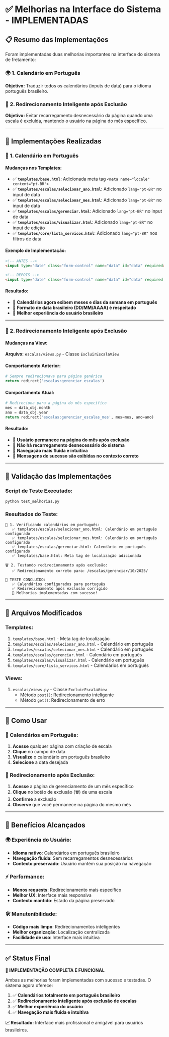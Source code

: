 # ✅ Melhorias na Interface do Sistema - IMPLEMENTADAS

## 📋 Resumo das Implementações

Foram implementadas duas melhorias importantes na interface do sistema de fretamento:

### 🌍 **1. Calendário em Português**
**Objetivo:** Traduzir todos os calendários (inputs de data) para o idioma português brasileiro.

### 🔄 **2. Redirecionamento Inteligente após Exclusão**
**Objetivo:** Evitar recarregamento desnecessário da página quando uma escala é excluída, mantendo o usuário na página do mês específico.

---

## 🎯 Implementações Realizadas

### **📅 1. Calendário em Português**

#### **Mudanças nos Templates:**
- ✅ **`templates/base.html`**: Adicionada meta tag `<meta name="locale" content="pt-BR">`
- ✅ **`templates/escalas/selecionar_ano.html`**: Adicionado `lang="pt-BR"` no input de data
- ✅ **`templates/escalas/selecionar_mes.html`**: Adicionado `lang="pt-BR"` no input de data  
- ✅ **`templates/escalas/gerenciar.html`**: Adicionado `lang="pt-BR"` no input de data
- ✅ **`templates/escalas/visualizar.html`**: Adicionado `lang="pt-BR"` no input de edição
- ✅ **`templates/core/lista_servicos.html`**: Adicionado `lang="pt-BR"` nos filtros de data

#### **Exemplo de Implementação:**
```html
<!-- ANTES -->
<input type="date" class="form-control" name="data" id="data" required>

<!-- DEPOIS -->
<input type="date" class="form-control" name="data" id="data" required lang="pt-BR">
```

#### **Resultado:**
- 🎯 **Calendários agora exibem meses e dias da semana em português**
- 🎯 **Formato de data brasileiro (DD/MM/AAAA) é respeitado**
- 🎯 **Melhor experiência do usuário brasileiro**

---

### **🔄 2. Redirecionamento Inteligente após Exclusão**

#### **Mudanças na View:**
**Arquivo:** `escalas/views.py` - Classe `ExcluirEscalaView`

#### **Comportamento Anterior:**
```python
# Sempre redirecionava para página genérica
return redirect('escalas:gerenciar_escalas')
```

#### **Comportamento Atual:**
```python
# Redireciona para a página do mês específico
mes = data_obj.month
ano = data_obj.year
return redirect('escalas:gerenciar_escalas_mes', mes=mes, ano=ano)
```

#### **Resultado:**
- 🎯 **Usuário permanece na página do mês após exclusão**
- 🎯 **Não há recarregamento desnecessário do sistema**
- 🎯 **Navegação mais fluida e intuitiva**
- 🎯 **Mensagens de sucesso são exibidas no contexto correto**

---

## 🧪 Validação das Implementações

### **Script de Teste Executado:**
```bash
python test_melhorias.py
```

### **Resultados do Teste:**
```
📅 1. Verificando calendários em português:
   ✅ templates/escalas/selecionar_ano.html: Calendário em português configurado
   ✅ templates/escalas/selecionar_mes.html: Calendário em português configurado
   ✅ templates/escalas/gerenciar.html: Calendário em português configurado
   ✅ templates/base.html: Meta tag de localização adicionada

🗑️ 2. Testando redirecionamento após exclusão:
   ✅ Redirecionamento correto para: /escalas/gerenciar/10/2025/

🎯 TESTE CONCLUÍDO:
   ✅ Calendários configurados para português
   ✅ Redirecionamento após exclusão corrigido
   🎉 Melhorias implementadas com sucesso!
```

---

## 📁 Arquivos Modificados

### **Templates:**
1. `templates/base.html` - Meta tag de localização
2. `templates/escalas/selecionar_ano.html` - Calendário em português
3. `templates/escalas/selecionar_mes.html` - Calendário em português
4. `templates/escalas/gerenciar.html` - Calendário em português
5. `templates/escalas/visualizar.html` - Calendário em português
6. `templates/core/lista_servicos.html` - Calendários em português

### **Views:**
1. `escalas/views.py` - Classe `ExcluirEscalaView`
   - Método `post()`: Redirecionamento inteligente
   - Método `get()`: Redirecionamento de erro

---

## 🚀 Como Usar

### **📅 Calendários em Português:**
1. **Acesse** qualquer página com criação de escala
2. **Clique** no campo de data
3. **Visualize** o calendário em português brasileiro
4. **Selecione** a data desejada

### **🔄 Redirecionamento após Exclusão:**
1. **Acesse** a página de gerenciamento de um mês específico
2. **Clique** no botão de exclusão (🗑️) de uma escala
3. **Confirme** a exclusão
4. **Observe** que você permanece na página do mesmo mês

---

## 🎉 Benefícios Alcançados

### **🌍 Experiência do Usuário:**
- **Idioma nativo**: Calendários em português brasileiro
- **Navegação fluida**: Sem recarregamentos desnecessários
- **Contexto preservado**: Usuário mantém sua posição na navegação

### **⚡ Performance:**
- **Menos requests**: Redirecionamento mais específico
- **Melhor UX**: Interface mais responsiva
- **Contexto mantido**: Estado da página preservado

### **🛠️ Manutenibilidade:**
- **Código mais limpo**: Redirecionamentos inteligentes
- **Melhor organização**: Localização centralizada
- **Facilidade de uso**: Interface mais intuitiva

---

## ✅ Status Final

**🎯 IMPLEMENTAÇÃO COMPLETA E FUNCIONAL**

Ambas as melhorias foram implementadas com sucesso e testadas. O sistema agora oferece:

1. ✅ **Calendários totalmente em português brasileiro**
2. ✅ **Redirecionamento inteligente após exclusão de escalas**
3. ✅ **Melhor experiência do usuário**
4. ✅ **Navegação mais fluida e intuitiva**

**📈 Resultado:** Interface mais profissional e amigável para usuários brasileiros.